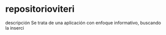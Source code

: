 # repositorioviteri
descripción
Se trata de una aplicación con enfoque informativo, buscando la inserci 
